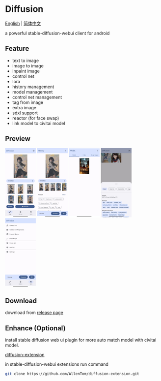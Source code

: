 # Diffusion
[English](#) | [简体中文](./README_zh_cn.md)


a powerful stable-diffusion-webui client for android

## Feature
- text to image
- image to image
- inpaint image
- control net
- lora
- history management
- model management
- control net management
- tag from image
- extra image
- sdxl support
- reactor (for face swap)
- link model to civitai model
## Preview
<p float="left">
  <img src="./assets/preview_draw.jpg" width="100" />
  <img src="./assets/preview_history.jpg" width="100" /> 
  <img src="./assets/preview_model.jpg" width="100" /> 
  <img src="./assets/preview_params.jpg" width="100" /> 
  <img src="./assets/preview_tools.jpg" width="100" /> 
</p>

## Download
download from [release page](https://github.com/AllenTom/diffusion-client/releases)

## Enhance (Optional)
install stable diffusion web ui plugin for more auto match model with civitai model.

[diffusion-extension](https://github.com/AllenTom/diffusion-extension.git)

in stable-diffusion-webui extensions run command

```bash
git clone https://github.com/AllenTom/diffusion-extension.git
```